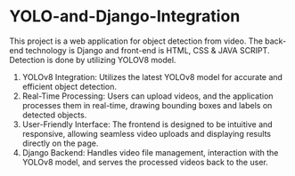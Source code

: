 # YOLO-and-Django-Integration

This project is a web application for object detection from video. The back-end technology is Django and front-end is HTML, CSS & JAVA SCRIPT. Detection is done by utilizing YOLOV8 model.

1. YOLOv8 Integration: Utilizes the latest YOLOv8 model for accurate and efficient object detection.
2. Real-Time Processing: Users can upload videos, and the application processes them in real-time, drawing bounding boxes and labels on detected objects.
3. User-Friendly Interface: The frontend is designed to be intuitive and responsive, allowing seamless video uploads and displaying results directly on the page.
4. Django Backend: Handles video file management, interaction with the YOLOv8 model, and serves the processed videos back to the user.
